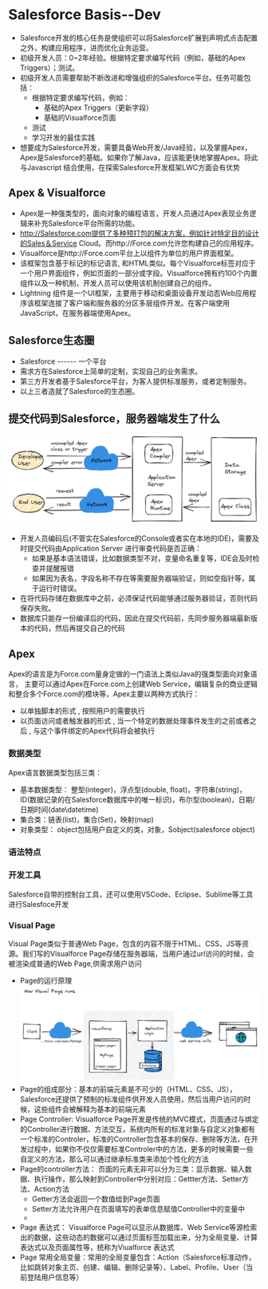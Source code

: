 # Salesforce Basis--Dev
- Salesforce开发的核心任务是使组织可以将Salesforce扩展到声明式点击配置之外，构建应用程序，进而优化业务运营。  
- 初级开发人员：0~2年经验。根据特定要求编写代码（例如，基础的Apex Triggers）；测试。  
- 初级开发人员需要帮助不断改进和增强组织的Salesforce平台。任务可能包括：
  - 根据特定要求编写代码，例如：
    - 基础的Apex Triggers（更新字段）
    - 基础的Visualforce页面 
  - 测试 
  - 学习开发的最佳实践
- 想要成为Salesforce开发，需要具备Web开发/Java经验，以及掌握Apex，Apex是Salesforce的基础。如果你了解Java，应该能更快地掌握Apex。将此与Javascript 结合使用，在探索Salesforce开发框架LWC方面会有优势  

## Apex & Visualforce
- Apex是一种强类型的，面向对象的编程语言，开发人员通过Apex表现业务逻辑来补充Salesforce平台所需的功能。  
- http://Salesforce.com提供了多种预打包的解决方案，例如针对特定目的设计的Sales＆Service Cloud。而http://Force.com允许您构建自己的应用程序。
- Visualforce是http://Force.com平台上以组件为单位的用户界面框架。  
- 该框架包含基于标记的标记语言, 和HTML类似。每个Visualforce标签对应于一个用户界面组件，例如页面的一部分或字段。Visualforce拥有约100个内置组件以及一种机制，开发人员可以使用该机制创建自己的组件。
- Lightning 组件是一个UI框架，主要用于移动和桌面设备开发动态Web应用程序该框架连接了客户端和服务器的分区多层组件开发。在客户端使用JavaScript，在服务器端使用Apex。

## Salesforce生态圈
- Salesforce ------ 一个平台
- 需求方在Salesforce上简单的定制，实现自己的业务需求。
- 第三方开发者基于Salesforce平台，为客人提供标准服务，或者定制服务。
- 以上三者造就了Salesforce的生态圈。

## 提交代码到Salesforce，服务器端发生了什么

![salesforce_dev](image/salesforce_dev.png)
- 开发人员编码后(不管实在Salesforce的Console或者实在本地的IDE)，需要及时提交代码由Application Server 进行审查代码是否正确：
  - 如果是基本语法错误，比如数据类型不对，变量命名重复等，IDE会及时检查并提醒报错
  - 如果因为表名，字段名称不存在等需要服务器端验证，则如空指针等，属于运行时错误。
- 在将代码存储在数据库中之前，必须保证代码能够通过服务器验证，否则代码保存失败。 
- 数据库只能存一份编译后的代码，因此在提交代码前，先同步服务器端最新版本的代码，然后再提交自己的代码

## Apex
Apex的语言是为Force.com量身定做的一门语法上类似Java的强类型面向对象语言，
主要可以通过Apex在Force.com上创建Web Service，编辑复杂的商业逻辑和整合多个Force.com的模块等，Apex主要以两种方式执行：
- 以单独脚本的形式 , 按照用户的需要执行
- 以页面访问或者触发器的形式 , 当一个特定的数据处理事件发生的之前或者之后 , 与这个事件绑定的Apex代码将会被执行

### 数据类型
Apex语言数据类型包括三类：
- 基本数据类型： 整型(integer)，浮点型(double, float)，字符串(string)，ID(数据记录的在Salesforce数据库中的唯一标识)，布尔型(boolean)，日期/日期时间(date\datetime)
- 集合类：链表(list)，集合(Set)，映射(map)
- 对象类型： object包括用户自定义的类，对象，Sobject(salesforce object)

### 语法特点

### 开发工具
Salesforce自带的控制台工具，还可以使用VSCode、Eclipse、Sublime等工具进行Salesfoce开发

### Visual Page
Visual Page类似于普通Web Page，包含的内容不限于HTML、CSS、JS等资源。我们写的Visualforce Page存储在服务器端，当用户通过url访问的时候，会被渲染成普通的Web Page,供需求用户访问
- Page的运行原理
  ![visual_page_runs](image/visual_page_runs.png)
- Page的组成部分：基本的前端元素是不可少的（HTML、CSS、JS），Salesforce还提供了预制的标准组件供开发人员使用，然后当用户访问的时候，这些组件会被解释为基本的前端元素  
- Page Controller: Visualforce Page开发是传统的MVC模式，页面通过与绑定的Controller进行数据、方法交互，系统内所有的标准对象与自定义对象都有一个标准的Controler，标准的Controller包含基本的保存、删除等方法，在开发过程中，如果你不仅仅需要标准Controler中的方法，更多的时候需要一些自定义的方法，那么可以通过继承标准类来添加个性化的方法  
- Page的controller方法： 页面的元素无非可以分为三类：显示数据、输入数据、执行操作，那么映射到Controller中分别对应：Gettter方法、Setter方法、Action方法
  - Getter方法会返回一个数值给到Page页面
  - Setter方法允许用户在页面填写的表单信息赋值Controller中的变量中  
  - 
- Page 表达式： Visualforce Page可以显示从数据库、Web Service等源检索出的数据，这些动态的数据可以通过页面标签加载出来，分为全局变量、计算表达式以及页面属性等，统称为Viualforce 表达式  
- Page 常用全局变量：常用的全局变量包含：Action（Salesforce标准动作，比如跳转对象主页、创建、编辑、删除记录等）、Label、Profile、User（当前登陆用户信息等）




